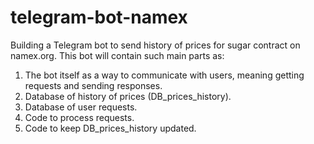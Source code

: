 # telegram-bot-namex
Building a Telegram bot to send history of prices for sugar contract on namex.org.
This bot will contain such main parts as:
1. The bot itself as a way to communicate with users, meaning getting requests and sending responses.
2. Database of history of prices (DB_prices_history).
3. Database of user requests.
4. Code to process requests.
4. Code to keep DB_prices_history updated.

